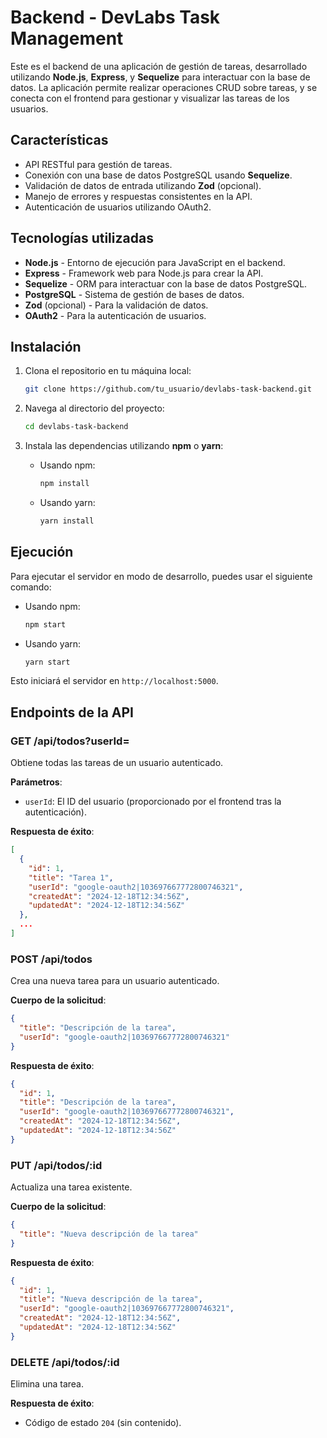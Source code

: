 # Backend - DevLabs Task Management

Este es el backend de una aplicación de gestión de tareas, desarrollado utilizando **Node.js**, **Express**, y **Sequelize** para interactuar con la base de datos. La aplicación permite realizar operaciones CRUD sobre tareas, y se conecta con el frontend para gestionar y visualizar las tareas de los usuarios.

## Características

- API RESTful para gestión de tareas.
- Conexión con una base de datos PostgreSQL usando **Sequelize**.
- Validación de datos de entrada utilizando **Zod** (opcional).
- Manejo de errores y respuestas consistentes en la API.
- Autenticación de usuarios utilizando OAuth2.

## Tecnologías utilizadas

- **Node.js** - Entorno de ejecución para JavaScript en el backend.
- **Express** - Framework web para Node.js para crear la API.
- **Sequelize** - ORM para interactuar con la base de datos PostgreSQL.
- **PostgreSQL** - Sistema de gestión de bases de datos.
- **Zod** (opcional) - Para la validación de datos.
- **OAuth2** - Para la autenticación de usuarios.

## Instalación

1. Clona el repositorio en tu máquina local:

   ```bash
   git clone https://github.com/tu_usuario/devlabs-task-backend.git
   ```

2. Navega al directorio del proyecto:

   ```bash
   cd devlabs-task-backend
   ```

3. Instala las dependencias utilizando **npm** o **yarn**:

   - Usando npm:

     ```bash
     npm install
     ```

   - Usando yarn:

     ```bash
     yarn install
     ```

## Ejecución

Para ejecutar el servidor en modo de desarrollo, puedes usar el siguiente comando:

- Usando npm:

  ```bash
  npm start
  ```

- Usando yarn:

  ```bash
  yarn start
  ```

Esto iniciará el servidor en `http://localhost:5000`.

## Endpoints de la API

### **GET /api/todos?userId=<userId>**

Obtiene todas las tareas de un usuario autenticado.

**Parámetros**:

- `userId`: El ID del usuario (proporcionado por el frontend tras la autenticación).

**Respuesta de éxito**:

```json
[
  {
    "id": 1,
    "title": "Tarea 1",
    "userId": "google-oauth2|103697667772800746321",
    "createdAt": "2024-12-18T12:34:56Z",
    "updatedAt": "2024-12-18T12:34:56Z"
  },
  ...
]
```

### **POST /api/todos**

Crea una nueva tarea para un usuario autenticado.

**Cuerpo de la solicitud**:

```json
{
  "title": "Descripción de la tarea",
  "userId": "google-oauth2|103697667772800746321"
}
```

**Respuesta de éxito**:

```json
{
  "id": 1,
  "title": "Descripción de la tarea",
  "userId": "google-oauth2|103697667772800746321",
  "createdAt": "2024-12-18T12:34:56Z",
  "updatedAt": "2024-12-18T12:34:56Z"
}
```

### **PUT /api/todos/:id**

Actualiza una tarea existente.

**Cuerpo de la solicitud**:

```json
{
  "title": "Nueva descripción de la tarea"
}
```

**Respuesta de éxito**:

```json
{
  "id": 1,
  "title": "Nueva descripción de la tarea",
  "userId": "google-oauth2|103697667772800746321",
  "createdAt": "2024-12-18T12:34:56Z",
  "updatedAt": "2024-12-18T12:34:56Z"
}
```

### **DELETE /api/todos/:id**

Elimina una tarea.

**Respuesta de éxito**:

- Código de estado `204` (sin contenido).
